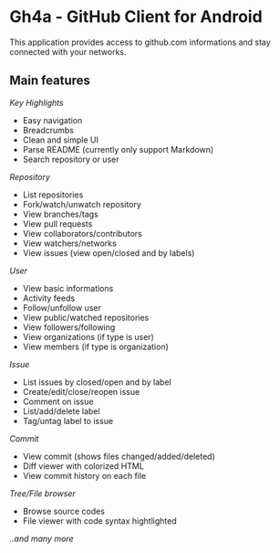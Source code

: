 Gh4a - GitHub Client for Android
================================
This application provides access to github.com informations and stay connected with your networks.

Main features
-------------
*Key Highlights*

* Easy navigation
* Breadcrumbs
* Clean and simple UI
* Parse README (currently only support Markdown)
* Search repository or user

*Repository*

* List repositories
* Fork/watch/unwatch repository
* View branches/tags
* View pull requests
* View collaborators/contributors
* View watchers/networks
* View issues (view open/closed and by labels)

*User*

* View basic informations
* Activity feeds
* Follow/unfollow user
* View public/watched repositories
* View followers/following
* View organizations (if type is user)
* View members (if type is organization)

*Issue*

* List issues by closed/open and by label
* Create/edit/close/reopen issue
* Comment on issue
* List/add/delete label
* Tag/untag label to issue

*Commit*

* View commit (shows files changed/added/deleted)
* Diff viewer with colorized HTML
* View commit history on each file

*Tree/File browser*

* Browse source codes
* File viewer with code syntax hightlighted

<i>..and many more</i>
